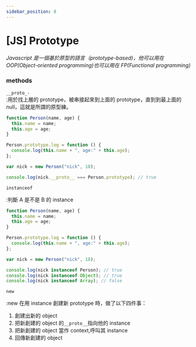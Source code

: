 ```yaml
---
sidebar_position: 8
---
```


# [JS] Prototype

_Javascript 是一個基於原型的語言（prototype-based)，他可以用在 OOP(Object-oriented programming)也可以用在 FP(Functional programming)_

### methods

`__proto_-`  
:用於找上層的 prototype，被串接起來到上面的 prototype，直到到最上面的 null，這就是所謂的原型練。

```js
function Person(name, age) {
  this.name = name;
  this.age = age;
}

Person.prototype.log = function () {
  console.log(this.name + ", age:" + this.age);
};

var nick = new Person("nick", 18);

console.log(nick.__proto__ === Person.prototype); // true
```

`instanceof`

:判斷 A 是不是 B 的 instance

```js
function Person(name, age) {
  this.name = name;
  this.age = age;
}

Person.prototype.log = function () {
  console.log(this.name + ", age:" + this.age);
};

var nick = new Person("nick", 18);

console.log(nick instanceof Person); // true
console.log(nick instanceof Object); // true
console.log(nick instanceof Array); // false
```

`new`

:new 在用 instance 創建新 prototype 時，做了以下四件事：

1. 創建出新的 object
2. 把新創建的 object 的`__proto__`指向他的 instance
3. 把新創建的 object 當作 context,呼叫其 instance
4. 回傳新創建的 object
